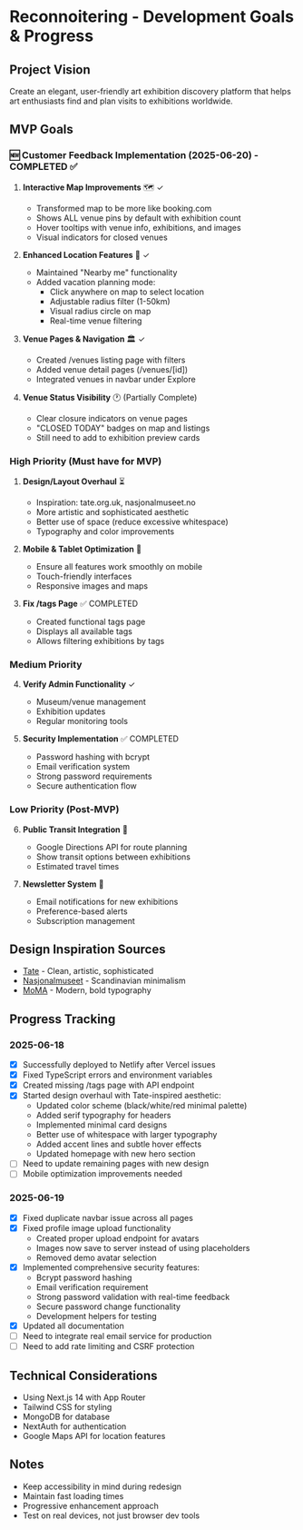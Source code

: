 # Reconnoitering - Development Goals & Progress

## Project Vision
Create an elegant, user-friendly art exhibition discovery platform that helps art enthusiasts find and plan visits to exhibitions worldwide.

## MVP Goals

### 🆕 Customer Feedback Implementation (2025-06-20) - COMPLETED ✅

1. **Interactive Map Improvements** 🗺️ ✓
   - Transformed map to be more like booking.com
   - Shows ALL venue pins by default with exhibition count
   - Hover tooltips with venue info, exhibitions, and images
   - Visual indicators for closed venues
   
2. **Enhanced Location Features** 📍 ✓
   - Maintained "Nearby me" functionality
   - Added vacation planning mode:
     - Click anywhere on map to select location
     - Adjustable radius filter (1-50km)
     - Visual radius circle on map
     - Real-time venue filtering
   
3. **Venue Pages & Navigation** 🏛️ ✓
   - Created /venues listing page with filters
   - Added venue detail pages (/venues/[id])
   - Integrated venues in navbar under Explore
   
4. **Venue Status Visibility** 🕐 (Partially Complete)
   - Clear closure indicators on venue pages
   - "CLOSED TODAY" badges on map and listings
   - Still need to add to exhibition preview cards

### High Priority (Must have for MVP)
1. **Design/Layout Overhaul** ⏳
   - Inspiration: tate.org.uk, nasjonalmuseet.no
   - More artistic and sophisticated aesthetic
   - Better use of space (reduce excessive whitespace)
   - Typography and color improvements
   
2. **Mobile & Tablet Optimization** 📱
   - Ensure all features work smoothly on mobile
   - Touch-friendly interfaces
   - Responsive images and maps
   
3. **Fix /tags Page** ✅ COMPLETED
   - Created functional tags page
   - Displays all available tags
   - Allows filtering exhibitions by tags

### Medium Priority
4. **Verify Admin Functionality** ✓
   - Museum/venue management
   - Exhibition updates
   - Regular monitoring tools

5. **Security Implementation** ✅ COMPLETED
   - Password hashing with bcrypt
   - Email verification system
   - Strong password requirements
   - Secure authentication flow

### Low Priority (Post-MVP)
6. **Public Transit Integration** 🚌
   - Google Directions API for route planning
   - Show transit options between exhibitions
   - Estimated travel times
   
7. **Newsletter System** 📧
   - Email notifications for new exhibitions
   - Preference-based alerts
   - Subscription management

## Design Inspiration Sources
- [Tate](https://www.tate.org.uk) - Clean, artistic, sophisticated
- [Nasjonalmuseet](https://www.nasjonalmuseet.no) - Scandinavian minimalism
- [MoMA](https://www.moma.org) - Modern, bold typography

## Progress Tracking

### 2025-06-18
- [x] Successfully deployed to Netlify after Vercel issues
- [x] Fixed TypeScript errors and environment variables
- [x] Created missing /tags page with API endpoint
- [x] Started design overhaul with Tate-inspired aesthetic:
  - Updated color scheme (black/white/red minimal palette)
  - Added serif typography for headers
  - Implemented minimal card designs
  - Better use of whitespace with larger typography
  - Added accent lines and subtle hover effects
  - Updated homepage with new hero section
- [ ] Need to update remaining pages with new design
- [ ] Mobile optimization improvements needed

### 2025-06-19
- [x] Fixed duplicate navbar issue across all pages
- [x] Fixed profile image upload functionality
  - Created proper upload endpoint for avatars
  - Images now save to server instead of using placeholders
  - Removed demo avatar selection
- [x] Implemented comprehensive security features:
  - Bcrypt password hashing
  - Email verification requirement
  - Strong password validation with real-time feedback
  - Secure password change functionality
  - Development helpers for testing
- [x] Updated all documentation
- [ ] Need to integrate real email service for production
- [ ] Need to add rate limiting and CSRF protection

## Technical Considerations
- Using Next.js 14 with App Router
- Tailwind CSS for styling
- MongoDB for database
- NextAuth for authentication
- Google Maps API for location features

## Notes
- Keep accessibility in mind during redesign
- Maintain fast loading times
- Progressive enhancement approach
- Test on real devices, not just browser dev tools